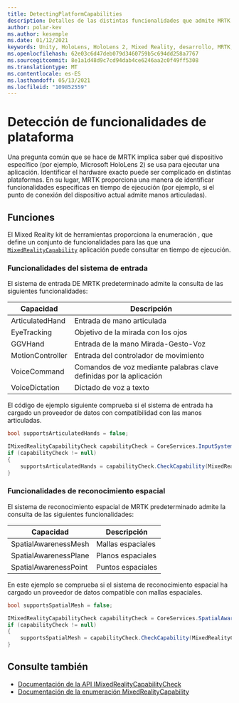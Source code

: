 ```yaml
---
title: DetectingPlatformCapabilities
description: Detalles de las distintas funcionalidades que admite MRTK
author: polar-kev
ms.author: kesemple
ms.date: 01/12/2021
keywords: Unity, HoloLens, HoloLens 2, Mixed Reality, desarrollo, MRTK, funcionalidades,
ms.openlocfilehash: 62e03c6d47deb079d3460759b5c694dd258a7767
ms.sourcegitcommit: 8e1a1d48d9c7cd94dab4ce6246aa2c0f49ff5308
ms.translationtype: MT
ms.contentlocale: es-ES
ms.lasthandoff: 05/13/2021
ms.locfileid: "109852559"
---
```

# <a name="detecting-platform-capabilities"></a>Detección de funcionalidades de plataforma

Una pregunta común que se hace de MRTK implica saber qué dispositivo específico (por ejemplo, Microsoft HoloLens 2) se usa para ejecutar una aplicación. Identificar el hardware exacto puede ser complicado en distintas plataformas. En su lugar, MRTK proporciona una manera de identificar funcionalidades específicas en tiempo de ejecución (por ejemplo, si el punto de conexión del dispositivo actual admite manos articuladas).

## <a name="capabilities"></a>Funciones

El Mixed Reality kit de herramientas proporciona la enumeración , que define un conjunto de funcionalidades para las que una [`MixedRealityCapability`](xref:Microsoft.MixedReality.Toolkit.MixedRealityCapability) aplicación puede consultar en tiempo de ejecución.

### <a name="input-system-capabilities"></a>Funcionalidades del sistema de entrada

El sistema de entrada DE MRTK predeterminado admite la consulta de las siguientes funcionalidades:

| Capacidad | Descripción |
|---|---|
| ArticulatedHand | Entrada de mano articulada |
| EyeTracking | Objetivo de la mirada con los ojos |
| GGVHand | Entrada de la mano Mirada-Gesto-Voz |
| MotionController | Entrada del controlador de movimiento |
| VoiceCommand | Comandos de voz mediante palabras clave definidas por la aplicación |
| VoiceDictation | Dictado de voz a texto |

El código de ejemplo siguiente comprueba si el sistema de entrada ha cargado un proveedor de datos con compatibilidad con las manos articuladas.

```c#
bool supportsArticulatedHands = false;

IMixedRealityCapabilityCheck capabilityCheck = CoreServices.InputSystem as IMixedRealityCapabilityCheck;
if (capabilityCheck != null)
{
    supportsArticulatedHands = capabilityCheck.CheckCapability(MixedRealityCapability.ArticulatedHand);
}
```

### <a name="spatial-awareness-capabilities"></a>Funcionalidades de reconocimiento espacial

El sistema de reconocimiento espacial de MRTK predeterminado admite la consulta de las siguientes funcionalidades:

| Capacidad | Descripción |
|---|---|
| SpatialAwarenessMesh | Mallas espaciales |
| SpatialAwarenessPlane | Planos espaciales |
| SpatialAwarenessPoint | Puntos espaciales |

En este ejemplo se comprueba si el sistema de reconocimiento espacial ha cargado un proveedor de datos compatible con mallas espaciales.

```c#
bool supportsSpatialMesh = false;

IMixedRealityCapabilityCheck capabilityCheck = CoreServices.SpatialAwarenessSystem as IMixedRealityCapabilityCheck;
if (capabilityCheck != null)
{
    supportsSpatialMesh = capabilityCheck.CheckCapability(MixedRealityCapability.SpatialAwarenessMesh);
}
```

## <a name="see-also"></a>Consulte también

- [Documentación de la API IMixedRealityCapabilityCheck](xref:Microsoft.MixedReality.Toolkit.IMixedRealityCapabilityCheck)
- [Documentación de la enumeración MixedRealityCapability](xref:Microsoft.MixedReality.Toolkit.MixedRealityCapability)
